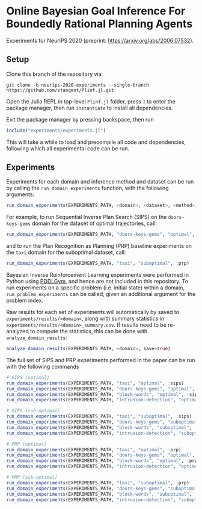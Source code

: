 # Online Bayesian Goal Inference For Boundedly Rational Planning Agents
Experiments for NeurIPS 2020 (preprint: https://arxiv.org/abs/2006.07532).

## Setup

Clone this branch of the repository via:
```
git clone -b neurips-2020-experiments --single-branch https://github.com/ztangent/Plinf.jl.git
```

Open the Julia REPL in top-level `Plinf.jl` folder, press `]` to enter the package manager, then run `instantiate` to install all dependencies.

Exit the package manager by pressing backspace, then run
```julia
include("experiments/experiments.jl")
```
This will take a while to load and precompile all code and dependencies, following which all experimental code can be run.

## Experiments

Experiments for each domain and inference method and dataset can be run by calling the ```run_domain_experiments``` function, with the following arguments:
```julia
run_domain_experiments(EXPERIMENTS_PATH, <domain>, <dataset>, <method>)
```

For example, to run Sequential Inverse Plan Search (SIPS) on the `doors-keys-gems` domain for the dataset of optimal trajectories, call:
```julia
run_domain_experiments(EXPERIMENTS_PATH, "doors-keys-gems", "optimal", :sips)
```
and to run the Plan Recognition as Planning (PRP) baseline experiments on the `taxi` domain for the suboptimal dataset, call:
```julia
run_domain_experiments(EXPERIMENTS_PATH, "taxi", "suboptimal", :prp)
```
Bayesian Inverse Reinforcement Learning experiments were performed in Python using [PDDLGym](https://github.com/tomsilver/pddlgym/tree/hierarchical_types/custom/inverse_planning), and hence are not included in this repository. To run experiments on a specific problem (i.e. initial state) within a domain, `run_problem_experiments` can be called, given an additional argument for the problem index.

Raw results for each set of experiments will automatically by saved to `experiments/results/<domain>`, along with summary statistics in `experiments/results/<domain>_summary.csv`. If results need to be re-analyzed to compute the statistics, this can be done with `analyze_domain_results`:
```julia
analyze_domain_results(EXPERIMENTS_PATH, <domain>, save=true)
```

The full set of SIPS and PRP experiments performed in the paper can be run with the following commands

```julia
# SIPS (optimal)
run_domain_experiments(EXPERIMENTS_PATH, "taxi", "optimal", :sips)
run_domain_experiments(EXPERIMENTS_PATH, "doors-keys-gems", "optimal", :sips)
run_domain_experiments(EXPERIMENTS_PATH, "block-words", "optimal", :sips)
run_domain_experiments(EXPERIMENTS_PATH, "intrusion-detection", "optimal", :sips)

# SIPS (sub-optimal)
run_domain_experiments(EXPERIMENTS_PATH, "taxi", "suboptimal", :sips)
run_domain_experiments(EXPERIMENTS_PATH, "doors-keys-gems", "suboptimal", :sips)
run_domain_experiments(EXPERIMENTS_PATH, "block-words", "suboptimal", :sips)
run_domain_experiments(EXPERIMENTS_PATH, "intrusion-detection", "suboptimal", :sips)

# PRP (optimal)
run_domain_experiments(EXPERIMENTS_PATH, "taxi", "optimal", :prp)
run_domain_experiments(EXPERIMENTS_PATH, "doors-keys-gems", "optimal", :prp)
run_domain_experiments(EXPERIMENTS_PATH, "block-words", "optimal", :prp)
run_domain_experiments(EXPERIMENTS_PATH, "intrusion-detection", "optimal", :prp)

# PRP (sub-optimal)
run_domain_experiments(EXPERIMENTS_PATH, "taxi", "suboptimal", :prp)
run_domain_experiments(EXPERIMENTS_PATH, "doors-keys-gems", "suboptimal", :prp)
run_domain_experiments(EXPERIMENTS_PATH, "block-words", "suboptimal", :prp)
run_domain_experiments(EXPERIMENTS_PATH, "intrusion-detection", "suboptimal", :prp)
```
